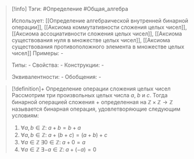 > [!info]
> Тэги: #Определение #Общая_алгебра 
> 
> Использует: [[Определение aлгебраической внутренней бинарной операции]], [[Аксиомa коммутативности сложения целых чисел]], [[Аксиомa aссоциативности сложения целых чисел]], [[Аксиомa существования нуля в множестве целых чисел]], [[Аксиомa существования противоположного элемента в множестве целых чисел]]
> Примеры: *-*
> 
> Типы: *-*
> Свойства: *-*
> Конструкции: *-*
> 
> Эквивалентности: *-*
> Обобщения: *-*

> [!definition]+ Определение операции сложения целых чисел
> Рассмотрим три произвольных целых числа $a$, $b$ и $c$. Тогда бинарной операцией сложения $+$ определенная на $\mathbb{Z \times Z \rightarrow Z}$ называется бинарная операция, удовлетворяющие следующим условиям:
> 1. $\forall a, b \in \mathbb Z: \; a + b = b + a$
> 2. $\forall a, b \in \mathbb Z: \; a + (b + c) = (a + b) + c$
> 3. $\forall a \in \mathbb Z \; \exists 0 \in \mathbb Z: \; a + 0 = a$
> 4. $\forall a \in \mathbb Z \; \exists -a \in \mathbb Z: \; a + (-a) = 0$